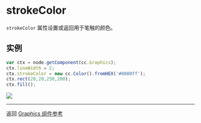# strokeColor

`strokeColor` 属性设置或返回用于笔触的颜色。

## 实例

```javascript
var ctx = node.getComponent(cc.Graphics);
ctx.lineWidth = 2;
ctx.strokeColor = new cc.Color().fromHEX('#0000ff');
ctx.rect(20,20,250,200);
ctx.fill();
```

<a href="graphics/strokeColor.png"><img src="graphics/strokeColor.png"></a>


<hr>

返回 [Graphics 组件参考](../../components/graphics.md)
